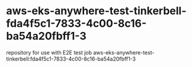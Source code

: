 # aws-eks-anywhere-test-tinkerbell-fda4f5c1-7833-4c00-8c16-ba54a20fbff1-3
repository for use with E2E test job aws-eks-anywhere-test-tinkerbell:fda4f5c1-7833-4c00-8c16-ba54a20fbff1-3
